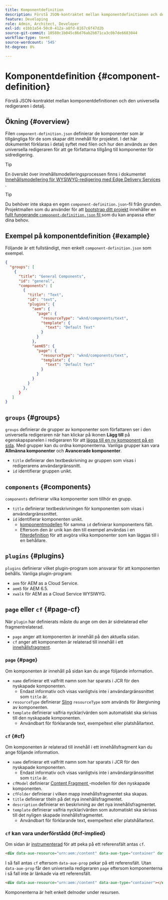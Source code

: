 ```yaml
---
title: Komponentdefinition
description: Förstå JSON-kontraktet mellan komponentdefinitionen och den universella redigeraren i detalj.
feature: Developing
role: Admin, Architect, Developer
exl-id: e1bb1a54-50c0-412a-a8fd-8167c6f47d2b
source-git-commit: 10580c1b045c86d76ab2b871ca3c0b7de6683044
workflow-type: tm+mt
source-wordcount: '545'
ht-degree: 0%

---
```


# Komponentdefinition {#component-definition}

Förstå JSON-kontraktet mellan komponentdefinitionen och den universella redigeraren i detalj.

## Ökning {#overview}

Filen `component-definition.json` definierar de komponenter som är tillgängliga för de som skapar ditt innehåll för projektet. I det här dokumentet förklaras i detalj syftet med filen och hur den används av den universella redigeraren för att ge författarna tillgång till komponenter för sidredigering.

>[!TIP]
>
>En översikt över innehållsmodelleringsprocessen finns i dokumentet [Innehållsmodellering för WYSIWYG-redigering med Edge Delivery Services ](/help/edge/wysiwyg-authoring/content-modeling.md).

>[!TIP]
>
>Du behöver inte skapa en egen `component-definition.json`-fil från grunden. Projektmallen som du använder för att [bootstrap ditt projekt](/help/edge/wysiwyg-authoring/edge-dev-getting-started.md) innehåller en [fullt fungerande `component-definition.json` fil ](https://github.com/adobe-rnd/aem-boilerplate-xwalk/blob/main/component-definition.json) som du kan anpassa efter dina behov.

## Exempel på komponentdefinition {#example}

Följande är ett fullständigt, men enkelt `component-definition.json` som exempel.

```json
{
  "groups": [
    {
      "title": "General Components",
      "id": "general",
      "components": [
        {
          "title": "Text",
          "id": "text",
          "plugins": {
            "aem": {
              "page": {
                "resourceType": "wknd/components/text",
                "template": {
                  "text": "Default Text"
                }
              }
            },
            "aem65": {
              "page": {
                "resourceType": "wknd/components/text",
                "template": {
                  "text": "Default Text"
                }
              }
            }
          }
        },
      }
   ]
}
```

## `groups` {#groups}

`groups` definierar de grupper av komponenter som författaren ser i den universella redigeraren när han klickar på ikonen **Lägg till** på egenskapspanelen i redigeraren för att [lägga till en ny komponent på en sida](/help/sites-cloud/authoring/universal-editor/authoring.md#adding-components). Med grupper kan du ordna komponenterna. Vanliga grupper kan vara **Allmänna komponenter** och **Avancerade komponenter**.

* `title` definierar den textbeskrivning av gruppen som visas i redigerarens användargränssnitt.
* `id` identifierar gruppen unikt.

## `components` {#components}

`components` definierar vilka komponenter som tillhör en grupp.

* `title` definierar textbeskrivningen för komponenten som visas i användargränssnittet.
* `id` identifierar komponenten unikt.
   * [komponentmodellen](/help/implementing/universal-editor/field-types.md#model-structure) för samma `id` definierar komponentens fält.
   * Eftersom den är unik kan den till exempel användas i en [filterdefinition](/help/implementing/universal-editor/filtering.md) för att avgöra vilka komponenter som kan läggas till i en behållare.

## `plugins` {#plugins}

`plugins` definierar vilket plugin-program som ansvarar för att komponenten behålls. Vanliga plugin-program:

* `aem` för AEM as a Cloud Service.
* `aem5` för AEM 6.5.
* `xwalk` för AEM as a Cloud Service WYSIWYG.

## `page` eller `cf` {#page-cf}

När `plugin` har definierats måste du ange om den är sidrelaterad eller fragmentrelaterad.

* `page` anger att komponenten är innehåll på den aktuella sidan.
* `cf` anger att komponenten är relaterad till innehåll i ett [innehållsfragment](/help/assets/content-fragments/content-fragments.md).

### `page` {#page}

Om komponenten är innehåll på sidan kan du ange följande information.

* `name` definierar ett valfritt namn som har sparats i JCR för den nyskapade komponenten.
   * Endast informativ och visas vanligtvis inte i användargränssnittet som `title` är.
* `resourceType` definierar [Sling](/help/implementing/developing/introduction/sling-cheatsheet.md) `resourceType` som används för återgivning av komponenten.
* `template` definierar valfria nycklar/värden som automatiskt ska skrivas till den nyskapade komponenten.
   * Användbart för förklarande text, exempeltext eller platshållartext.

### `cf` {#cf}

Om komponenten är relaterad till innehåll i ett innehållsfragment kan du ange följande information.

* `name` definierar ett valfritt namn som har sparats i JCR för den nyskapade komponenten.
   * Endast informativ och visas vanligtvis inte i användargränssnittet som `title` är.
* `cfModel` definierar [ Content Fragment ](/help/assets/content-fragments/content-fragments-models.md)-modellen för den nyskapade komponenten.
* `cfFolder` definierar i vilken mapp innehållsfragmentet ska skapas.
* `title` definierar titeln på det nya innehållsfragmentet.
* `description` definierar en beskrivning av det nya innehållsfragmentet.
* `template` definierar valfria nycklar/värden som automatiskt ska skrivas till det nyligen skapade innehållsfragmentet.
   * Användbart för förklarande text, exempeltext eller platshållartext.

### `cf` kan vara underförstådd {#cf-implied}

Om sidan är [instrumenterad](/help/implementing/universal-editor/getting-started.md#instrument-page) för att peka på ett referensfält antas `cf`.

```html
<div data-aue-resource="urn:aem:/content" data-aue-type="container" data-aue-prop="field"></div>
```

I så fall antas `cf` eftersom `data-aue-prop` pekar på ett referensfält. Utan `data-aue-prop` får den universella redigeraren `page` eftersom komponenterna i så fall inte är länkade via ett referensfält.

```html
<div data-aue-resource="urn:aem:/content" data-aue-type="container"></div>
```

Komponenterna är helt enkelt delnoder under resursen.
